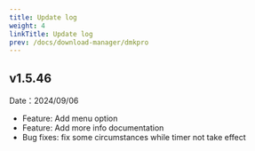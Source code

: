```yaml
---
title: Update log
weight: 4
linkTitle: Update log
prev: /docs/download-manager/dmkpro
---
```


## v1.5.46

Date：2024/09/06

- Feature: Add menu option
- Feature: Add more info documentation
- Bug fixes: fix some circumstances while timer not take effect

